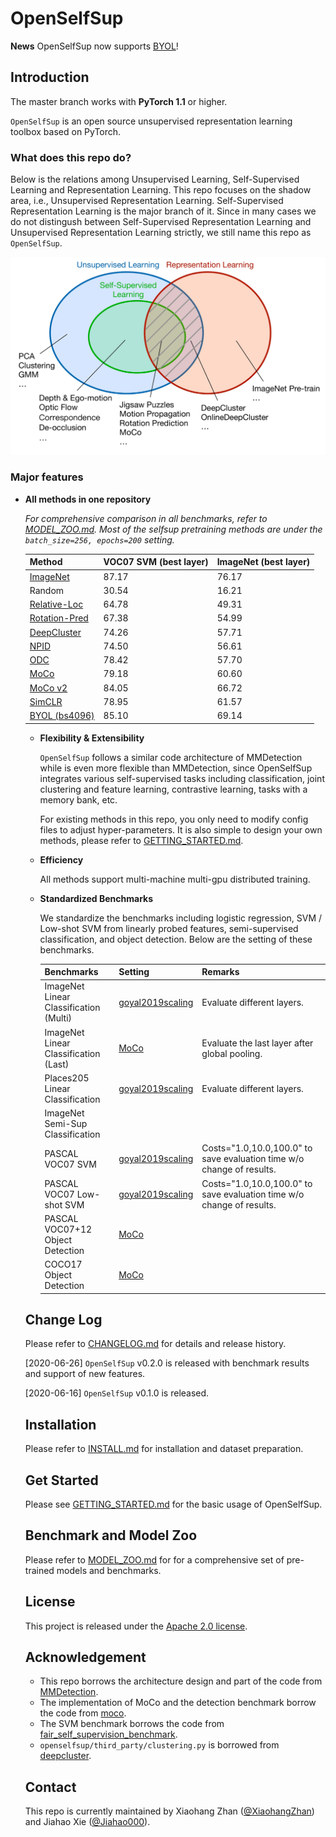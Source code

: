 
# OpenSelfSup

**News**
OpenSelfSup now supports [BYOL](https://arxiv.org/pdf/2006.07733.pdf)!

## Introduction

The master branch works with **PyTorch 1.1** or higher.

`OpenSelfSup` is an open source unsupervised representation learning toolbox based on PyTorch.

### What does this repo do?

Below is the relations among Unsupervised Learning, Self-Supervised Learning and Representation Learning. This repo focuses on the shadow area, i.e., Unsupervised Representation Learning. Self-Supervised Representation Learning is the major branch of it. Since in many cases we do not distingush between Self-Supervised Representation Learning and Unsupervised Representation Learning strictly, we still name this repo as `OpenSelfSup`.

<img src="docs/relation.jpg" width="600"/>

### Major features

- **All methods in one repository**

  <em>For comprehensive comparison in all benchmarks, refer to [MODEL_ZOO.md](docs/MODEL_ZOO.md). Most of the selfsup pretraining methods are under the `batch_size=256, epochs=200` setting.</em>
  <table><thead><tr><th>Method</th><th>VOC07 SVM (best layer)</th><th>ImageNet (best layer)</th></tr></thead><tbody>
<tr><td><a href="https://github.com/pytorch/vision/blob/master/torchvision/models/resnet.py" target="_blank" rel="noopener noreferrer">ImageNet</a></td><td>87.17</td><td>76.17</td></tr>
<tr><td>Random</td><td>30.54</td><td>16.21</td></tr>
<tr><td><a href="https://www.cv-foundation.org/openaccess/content_iccv_2015/papers/Doersch_Unsupervised_Visual_Representation_ICCV_2015_paper.pdf" target="_blank" rel="noopener noreferrer">Relative-Loc</a></td><td>64.78</td><td>49.31</td></tr>
<tr><td><a href="https://arxiv.org/abs/1803.07728" target="_blank" rel="noopener noreferrer">Rotation-Pred</a></td><td>67.38</td><td>54.99</td></tr>
<tr><td><a href="https://arxiv.org/abs/1807.05520" target="_blank" rel="noopener noreferrer">DeepCluster</a></td><td>74.26</td><td>57.71</td></tr>
<tr><td><a href="https://arxiv.org/abs/1805.01978" target="_blank" rel="noopener noreferrer">NPID</a></td><td>74.50</td><td>56.61</td></tr>
<tr><td><a href="http://openaccess.thecvf.com/content_CVPR_2020/papers/Zhan_Online_Deep_Clustering_for_Unsupervised_Representation_Learning_CVPR_2020_paper.pdf" target="_blank" rel="noopener noreferrer">ODC</a></td><td>78.42</td><td>57.70</td></tr>
<tr><td><a href="https://arxiv.org/abs/1911.05722" target="_blank" rel="noopener noreferrer">MoCo</a></td><td>79.18</td><td>60.60</td></tr>
<tr><td><a href="https://arxiv.org/abs/2003.04297" target="_blank" rel="noopener noreferrer">MoCo v2</a></td><td>84.05</td><td>66.72</td></tr>
<tr><td><a href="https://arxiv.org/abs/2002.05709" target="_blank" rel="noopener noreferrer">SimCLR</a></td><td>78.95</td><td>61.57</td></tr>
<tr><td><a href="https://arxiv.org/abs/2006.07733" target="_blank" rel="noopener noreferrer">BYOL (bs4096)</a></td><td>85.10</td><td>69.14</td></tr>
</tbody></table>

- **Flexibility & Extensibility**

  `OpenSelfSup` follows a similar code architecture of MMDetection while is even more flexible than MMDetection, since OpenSelfSup integrates various self-supervised tasks including classification, joint clustering and feature learning, contrastive learning, tasks with a memory bank, etc.

  For existing methods in this repo, you only need to modify config files to adjust hyper-parameters. It is also simple to design your own methods, please refer to [GETTING_STARTED.md](docs/GETTING_STARTED.md).

- **Efficiency**

  All methods support multi-machine multi-gpu distributed training.

- **Standardized Benchmarks**

  We standardize the benchmarks including logistic regression, SVM / Low-shot SVM from linearly probed features, semi-supervised classification, and object detection. Below are the setting of these benchmarks.

  | Benchmarks                       | Setting                                                                                                                                                                     | Remarks                                      |
  |----------------------------------|-----------------------------------------------------------------------------------------------------------------------------------------------------------------------------|-------------------------------------------------|
  | ImageNet Linear Classification (Multi) | [goyal2019scaling](http://openaccess.thecvf.com/content_ICCV_2019/papers/Goyal_Scaling_and_Benchmarking_Self-Supervised_Visual_Representation_Learning_ICCV_2019_paper.pdf) | Evaluate different layers.             |
  | ImageNet Linear Classification (Last) | [MoCo](http://openaccess.thecvf.com/content_CVPR_2020/papers/He_Momentum_Contrast_for_Unsupervised_Visual_Representation_Learning_CVPR_2020_paper.pdf) | Evaluate the last layer after global pooling. |
  | Places205 Linear Classification  | [goyal2019scaling](http://openaccess.thecvf.com/content_ICCV_2019/papers/Goyal_Scaling_and_Benchmarking_Self-Supervised_Visual_Representation_Learning_ICCV_2019_paper.pdf) | Evaluate different layers.             |
  | ImageNet Semi-Sup Classification |
  | PASCAL VOC07 SVM                 | [goyal2019scaling](http://openaccess.thecvf.com/content_ICCV_2019/papers/Goyal_Scaling_and_Benchmarking_Self-Supervised_Visual_Representation_Learning_ICCV_2019_paper.pdf) | Costs="1.0,10.0,100.0" to save evaluation time w/o change of results. |
  | PASCAL VOC07 Low-shot SVM        | [goyal2019scaling](http://openaccess.thecvf.com/content_ICCV_2019/papers/Goyal_Scaling_and_Benchmarking_Self-Supervised_Visual_Representation_Learning_ICCV_2019_paper.pdf) | Costs="1.0,10.0,100.0" to save evaluation time w/o change of results. |
  | PASCAL VOC07+12 Object Detection | [MoCo](http://openaccess.thecvf.com/content_CVPR_2020/papers/He_Momentum_Contrast_for_Unsupervised_Visual_Representation_Learning_CVPR_2020_paper.pdf)                      |                                                 |
  | COCO17 Object Detection          | [MoCo](http://openaccess.thecvf.com/content_CVPR_2020/papers/He_Momentum_Contrast_for_Unsupervised_Visual_Representation_Learning_CVPR_2020_paper.pdf)                      |                                                 |

## Change Log

Please refer to [CHANGELOG.md](docs/CHANGELOG.md) for details and release history.

[2020-06-26] `OpenSelfSup` v0.2.0 is released with benchmark results and support of new features.

[2020-06-16] `OpenSelfSup` v0.1.0 is released.

## Installation

Please refer to [INSTALL.md](docs/INSTALL.md) for installation and dataset preparation.

## Get Started

Please see [GETTING_STARTED.md](docs/GETTING_STARTED.md) for the basic usage of OpenSelfSup.

## Benchmark and Model Zoo

Please refer to [MODEL_ZOO.md](docs/MODEL_ZOO.md) for for a comprehensive set of pre-trained models and benchmarks.

## License

This project is released under the [Apache 2.0 license](LICENSE).

## Acknowledgement

- This repo borrows the architecture design and part of the code from [MMDetection](https://github.com/open-mmlab/mmdetection).
- The implementation of MoCo and the detection benchmark borrow the code from [moco](https://github.com/facebookresearch/moco).
- The SVM benchmark borrows the code from [
fair_self_supervision_benchmark](https://github.com/facebookresearch/fair_self_supervision_benchmark).
- `openselfsup/third_party/clustering.py` is borrowed from [deepcluster](https://github.com/facebookresearch/deepcluster/blob/master/clustering.py).

## Contact

This repo is currently maintained by Xiaohang Zhan ([@XiaohangZhan](http://github.com/XiaohangZhan)) and Jiahao Xie ([@Jiahao000](https://github.com/Jiahao000)).
